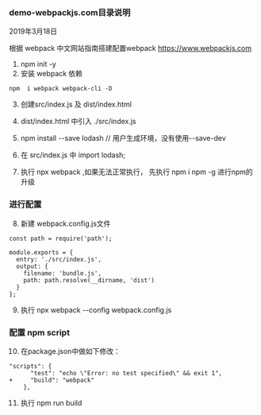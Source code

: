 ### demo-webpackjs.com目录说明 
2019年3月18日

根据 webpack 中文网站指南搭建配置webpack
https://www.webpackjs.com

1. npm init -y 
2. 安装 webpack 依赖
```
npm  i webpack webpack-cli -D
```
3. 创建src/index.js 及 dist/index.html
4. dist/index.html 中引入 ./src/index.js
5. npm install --save lodash // 用户生成环境，没有使用--save-dev

6. 在 src/index.js 中 import lodash;
7. 执行 npx webpack ,如果无法正常执行， 先执行 npm i npm -g 进行npm的升级

### 进行配置
8. 新建 webpack.config.js文件
```
const path = require('path');

module.exports = {
  entry: './src/index.js',
  output: {
    filename: 'bundle.js',
    path: path.resolve(__dirname, 'dist')
  }
};
```
9. 执行 npx webpack --config webpack.config.js

### 配置 npm script
10. 在package.json中做如下修改：
```
"scripts": {
      "test": "echo \"Error: no test specified\" && exit 1",
+     "build": "webpack"
    },
```
11. 执行 npm run build